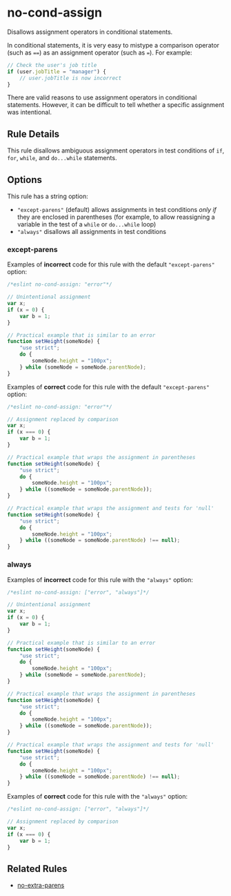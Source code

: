 # no-cond-assign

Disallows assignment operators in conditional statements.

In conditional statements, it is very easy to mistype a comparison operator (such as `==`) as an assignment operator (such as `=`). For example:

```js
// Check the user's job title
if (user.jobTitle = "manager") {
    // user.jobTitle is now incorrect
}
```

There are valid reasons to use assignment operators in conditional statements. However, it can be difficult to tell whether a specific assignment was intentional.

## Rule Details

This rule disallows ambiguous assignment operators in test conditions of `if`, `for`, `while`, and `do...while` statements.

## Options

This rule has a string option:

* `"except-parens"` (default) allows assignments in test conditions *only if* they are enclosed in parentheses (for example, to allow reassigning a variable in the test of a `while` or `do...while` loop)
* `"always"` disallows all assignments in test conditions

### except-parens

Examples of **incorrect** code for this rule with the default `"except-parens"` option:

```js
/*eslint no-cond-assign: "error"*/

// Unintentional assignment
var x;
if (x = 0) {
    var b = 1;
}

// Practical example that is similar to an error
function setHeight(someNode) {
    "use strict";
    do {
        someNode.height = "100px";
    } while (someNode = someNode.parentNode);
}
```

Examples of **correct** code for this rule with the default `"except-parens"` option:

```js
/*eslint no-cond-assign: "error"*/

// Assignment replaced by comparison
var x;
if (x === 0) {
    var b = 1;
}

// Practical example that wraps the assignment in parentheses
function setHeight(someNode) {
    "use strict";
    do {
        someNode.height = "100px";
    } while ((someNode = someNode.parentNode));
}

// Practical example that wraps the assignment and tests for 'null'
function setHeight(someNode) {
    "use strict";
    do {
        someNode.height = "100px";
    } while ((someNode = someNode.parentNode) !== null);
}
```

### always

Examples of **incorrect** code for this rule with the `"always"` option:

```js
/*eslint no-cond-assign: ["error", "always"]*/

// Unintentional assignment
var x;
if (x = 0) {
    var b = 1;
}

// Practical example that is similar to an error
function setHeight(someNode) {
    "use strict";
    do {
        someNode.height = "100px";
    } while (someNode = someNode.parentNode);
}

// Practical example that wraps the assignment in parentheses
function setHeight(someNode) {
    "use strict";
    do {
        someNode.height = "100px";
    } while ((someNode = someNode.parentNode));
}

// Practical example that wraps the assignment and tests for 'null'
function setHeight(someNode) {
    "use strict";
    do {
        someNode.height = "100px";
    } while ((someNode = someNode.parentNode) !== null);
}
```

Examples of **correct** code for this rule with the `"always"` option:

```js
/*eslint no-cond-assign: ["error", "always"]*/

// Assignment replaced by comparison
var x;
if (x === 0) {
    var b = 1;
}
```

## Related Rules

* [no-extra-parens](no-extra-parens.md)
